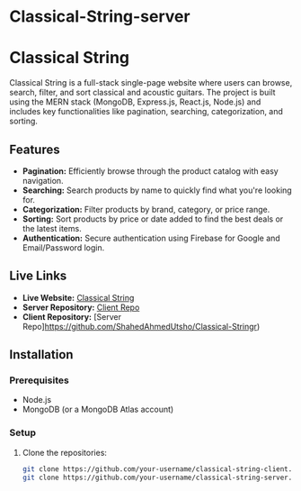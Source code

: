 # Classical-String-server
# Classical String

Classical String is a full-stack single-page website where users can browse, search, filter, and sort classical and acoustic guitars. The project is built using the MERN stack (MongoDB, Express.js, React.js, Node.js) and includes key functionalities like pagination, searching, categorization, and sorting.

## Features

- **Pagination:** Efficiently browse through the product catalog with easy navigation.
- **Searching:** Search products by name to quickly find what you're looking for.
- **Categorization:** Filter products by brand, category, or price range.
- **Sorting:** Sort products by price or date added to find the best deals or the latest items.
- **Authentication:** Secure authentication using Firebase for Google and Email/Password login.

## Live Links

- **Live Website:** [Classical String](https://classical-strings.vercel.app/)
- **Server Repository:** [Client Repo](https://github.com/ShahedAhmedUtsho/Classical-String-server)
- **Client Repository:** [Server Repo]https://github.com/ShahedAhmedUtsho/Classical-Stringr)

## Installation

### Prerequisites

- Node.js
- MongoDB (or a MongoDB Atlas account)

### Setup

1. Clone the repositories:
   ```bash
   git clone https://github.com/your-username/classical-string-client.git
   git clone https://github.com/your-username/classical-string-server.git
